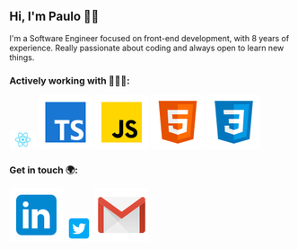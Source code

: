 ## Hi, I'm Paulo ✌🏻

I'm a Software Engineer focused on front-end development, with 8 years of experience. Really passionate about coding and always open to learn new things.

### Actively working with 🧑🏻‍💻:
<a><img src="icons/React-icon.svg" width="48" alt="React" title="React"/></a>
<a><img src="https://raw.githubusercontent.com/paulo-menezes/paulo-menezes/master/icons/typescript.svg" alt="Typescript" title="Typescript"/></a>
<a><img src="https://raw.githubusercontent.com/paulo-menezes/paulo-menezes/master/icons/javascript.svg" alt="Javascript" title="Javascript"/></a>
<a><img src="https://raw.githubusercontent.com/paulo-menezes/paulo-menezes/master/icons/html5.svg" alt="HTML" title="HTML"/></a>
<a><img src="https://raw.githubusercontent.com/paulo-menezes/paulo-menezes/master/icons/css3.svg" alt="CSS" title="CSS"/></a>


### Get in touch 🌍:
<a href="https://www.linkedin.com/in/paulomenezesdeveloper" target="_blank"><img src="https://raw.githubusercontent.com/paulo-menezes/paulo-menezes/master/icons/linkedin.svg" alt="CSS"/></a>
<a href="https://twitter.com/PauloHenryquee" target="_blank"><img src="https://raw.githubusercontent.com/paulo-menezes/paulo-menezes/master/icons/twitter.svg" width="48" alt="CSS"/></a>
<a href="mailto:paulohenryquemenezes@gmail.com"><img src="https://raw.githubusercontent.com/paulo-menezes/paulo-menezes/master/icons/gmail.svg" alt="CSS"/></a>

